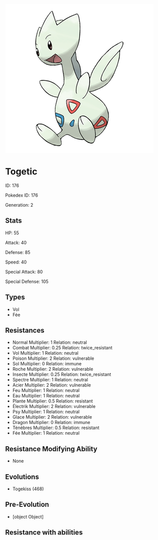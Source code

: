![](https://raw.githubusercontent.com/PokeAPI/sprites/master/sprites/pokemon/other/official-artwork/176.png)

# Togetic
ID: 176

Pokedex ID: 176

Generation: 2

## Stats

HP: 55

Attack: 40

Defense: 85

Speed: 40

Special Attack: 80

Special Defense: 105

## Types

- Vol
- Fée
## Resistances

- Normal Multiplier: 1 Relation: neutral
- Combat Multiplier: 0.25 Relation: twice_resistant
- Vol Multiplier: 1 Relation: neutral
- Poison Multiplier: 2 Relation: vulnerable
- Sol Multiplier: 0 Relation: immune
- Roche Multiplier: 2 Relation: vulnerable
- Insecte Multiplier: 0.25 Relation: twice_resistant
- Spectre Multiplier: 1 Relation: neutral
- Acier Multiplier: 2 Relation: vulnerable
- Feu Multiplier: 1 Relation: neutral
- Eau Multiplier: 1 Relation: neutral
- Plante Multiplier: 0.5 Relation: resistant
- Électrik Multiplier: 2 Relation: vulnerable
- Psy Multiplier: 1 Relation: neutral
- Glace Multiplier: 2 Relation: vulnerable
- Dragon Multiplier: 0 Relation: immune
- Ténèbres Multiplier: 0.5 Relation: resistant
- Fée Multiplier: 1 Relation: neutral
## Resistance Modifying Ability

- None

## Evolutions

- Togekiss (468)
## Pre-Evolution

- [object Object]

## Resistance with abilities

